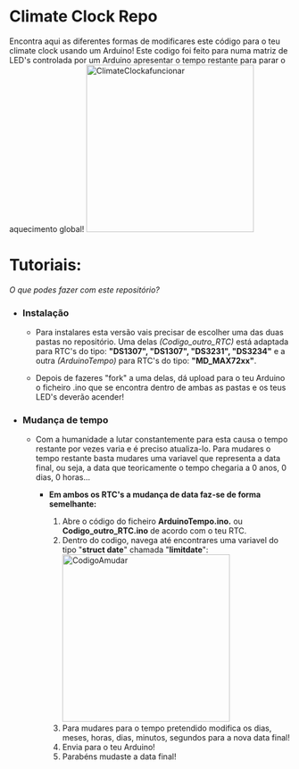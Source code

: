<h1  align="center">

# Climate Clock Repo

</h1>
Encontra aqui as diferentes formas de modificares este código para o teu climate clock usando um Arduino! Este codigo foi feito para numa matriz de LED's controlada por um Arduino apresentar o tempo restante para parar o aquecimento global!

<img  src="https://prnt.sc/1wloyy8"  alt="ClimateClockafuncionar"  width="300"/>

# Tutoriais:

_O que podes fazer com este repositório?_

- ### Instalação
  - Para instalares esta versão vais precisar de escolher uma das duas pastas no repositório. Uma delas _(Codigo_outro_RTC)_ está adaptada para RTC's do tipo: **"DS1307", "DS1307", "DS3231", "DS3234"** e a outra _(ArduinoTempo)_ para RTC's do tipo: **"MD_MAX72xx"**.

  - Depois de fazeres "fork" a uma delas, dá upload para o teu Arduino o ficheiro .ino que se encontra dentro de ambas as pastas e os teus LED's deverão acender!
- ### Mudança de tempo
  - Com a humanidade a lutar constantemente para esta causa o tempo restante por vezes varia e é preciso atualiza-lo. Para mudares o tempo restante basta mudares uma variavel que representa a data final, ou seja, a data que teoricamente o tempo chegaria a 0 anos, 0 dias, 0 horas...

    - **Em ambos os RTC's a mudança de data faz-se de forma semelhante:**

      1.  Abre o código do ficheiro **ArduinoTempo.ino.** ou **Codigo_outro_RTC.ino** de acordo com o teu RTC.
      2.  Dentro do codigo, navega até encontrares uma variavel do tipo "**struct date**" chamada "**limitdate**":
          <img  src="https://prnt.sc/1wlqh52"  alt="CodigoAmudar"  width="300"/>
      3.  Para mudares para o tempo pretendido modifica os dias, meses, horas, dias, minutos, segundos para a nova data final!
      4.  Envia para o teu Arduino!
      5.  Parabéns mudaste a data final!
